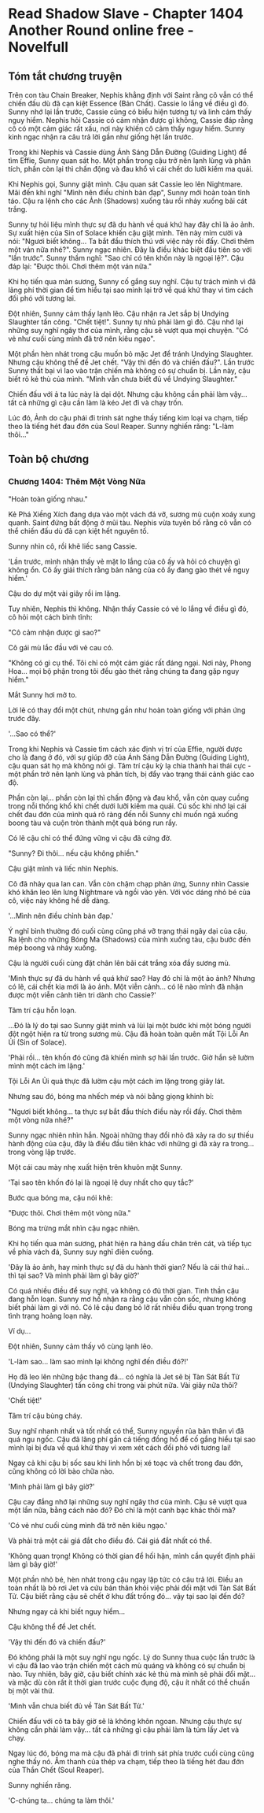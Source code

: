 # Read Shadow Slave - Chapter 1404 Another Round online free - Novelfull

## Tóm tắt chương truyện

Trên con tàu Chain Breaker, Nephis khẳng định với Saint rằng cô vẫn có thể chiến đấu dù đã cạn kiệt Essence (Bản Chất). Cassie lo lắng về điều gì đó. Sunny nhớ lại lần trước, Cassie cũng có biểu hiện tương tự và linh cảm thấy nguy hiểm. Nephis hỏi Cassie có cảm nhận được gì không, Cassie đáp rằng cô có một cảm giác rất xấu, nơi này khiến cô cảm thấy nguy hiểm. Sunny kinh ngạc nhận ra câu trả lời gần như giống hệt lần trước.

Trong khi Nephis và Cassie dùng Ánh Sáng Dẫn Đường (Guiding Light) để tìm Effie, Sunny quan sát họ. Một phần trong cậu trở nên lạnh lùng và phân tích, phần còn lại thì chấn động và đau khổ vì cái chết do lưỡi kiếm ma quái.

Khi Nephis gọi, Sunny giật mình. Cậu quan sát Cassie leo lên Nightmare. Mãi đến khi nghĩ "Mình nên điều chỉnh bàn đạp", Sunny mới hoàn toàn tỉnh táo. Cậu ra lệnh cho các Ảnh (Shadows) xuống tàu rồi nhảy xuống bãi cát trắng.

Sunny tự hỏi liệu mình thực sự đã du hành về quá khứ hay đây chỉ là ảo ảnh. Sự xuất hiện của Sin of Solace khiến cậu giật mình. Tên này mỉm cười và nói: "Ngươi biết không... Ta bắt đầu thích thú với việc này rồi đấy. Chơi thêm một ván nữa nhé?". Sunny ngạc nhiên. Đây là điều khác biệt đầu tiên so với "lần trước". Sunny thầm nghĩ: "Sao chỉ có tên khốn này là ngoại lệ?". Cậu đáp lại: "Được thôi. Chơi thêm một ván nữa."

Khi họ tiến qua màn sương, Sunny cố gắng suy nghĩ. Cậu tự trách mình vì đã lãng phí thời gian để tìm hiểu tại sao mình lại trở về quá khứ thay vì tìm cách đối phó với tương lai.

Đột nhiên, Sunny cảm thấy lạnh lẽo. Cậu nhận ra Jet sắp bị Undying Slaughter tấn công. "Chết tiệt!". Sunny tự nhủ phải làm gì đó. Cậu nhớ lại những suy nghĩ ngây thơ của mình, rằng cậu sẽ vượt qua mọi chuyện. "Có vẻ như cuối cùng mình đã trở nên kiêu ngạo".

Một phần hèn nhát trong cậu muốn bỏ mặc Jet để tránh Undying Slaughter. Nhưng cậu không thể để Jet chết. "Vậy thì đến đó và chiến đấu?". Lần trước Sunny thất bại vì lao vào trận chiến mà không có sự chuẩn bị. Lần này, cậu biết rõ kẻ thù của mình. "Mình vẫn chưa biết đủ về Undying Slaughter."

Chiến đấu với ả ta lúc này là dại dột. Nhưng cậu không cần phải làm vậy... tất cả những gì cậu cần làm là kéo Jet đi và chạy trốn.

Lúc đó, Ảnh do cậu phái đi trinh sát nghe thấy tiếng kim loại va chạm, tiếp theo là tiếng hét đau đớn của Soul Reaper. Sunny nghiến răng: "L-làm thôi..."

## Toàn bộ chương

### Chương 1404: Thêm Một Vòng Nữa

"Hoàn toàn giống nhau."

Kẻ Phá Xiềng Xích đang dựa vào một vách đá vỡ, sương mù cuộn xoáy xung quanh. Saint đứng bất động ở mũi tàu. Nephis vừa tuyên bố rằng cô vẫn có thể chiến đấu dù đã cạn kiệt hết nguyên tố.

Sunny nhìn cô, rồi khẽ liếc sang Cassie.

'Lần trước, mình nhận thấy vẻ mặt lo lắng của cô ấy và hỏi có chuyện gì không ổn. Cô ấy giải thích rằng bản năng của cô ấy đang gào thét về nguy hiểm.'

Cậu do dự một vài giây rồi im lặng.

Tuy nhiên, Nephis thì không. Nhận thấy Cassie có vẻ lo lắng về điều gì đó, cô hỏi một cách bình tĩnh:

"Cô cảm nhận được gì sao?"

Cô gái mù lắc đầu với vẻ cau có.

"Không có gì cụ thể. Tôi chỉ có một cảm giác rất đáng ngại. Nơi này, Phong Hoa... mọi bộ phận trong tôi đều gào thét rằng chúng ta đang gặp nguy hiểm."

Mắt Sunny hơi mở to.

Lời lẽ có thay đổi một chút, nhưng gần như hoàn toàn giống với phản ứng trước đây.

'...Sao có thể?'

Trong khi Nephis và Cassie tìm cách xác định vị trí của Effie, người được cho là đang ở đó, với sự giúp đỡ của Ánh Sáng Dẫn Đường (Guiding Light), cậu quan sát họ mà không nói gì. Tâm trí cậu kỳ lạ chia thành hai thái cực - một phần trở nên lạnh lùng và phân tích, bị đẩy vào trạng thái cảnh giác cao độ.

Phần còn lại... phần còn lại thì chấn động và đau khổ, vẫn còn quay cuồng trong nỗi thống khổ khi chết dưới lưỡi kiếm ma quái. Cú sốc khi nhớ lại cái chết đau đớn của mình quá rõ ràng đến nỗi Sunny chỉ muốn ngã xuống boong tàu và cuộn tròn thành một quả bóng run rẩy.

Có lẽ cậu chỉ có thể đứng vững vì cậu đã cứng đờ.

"Sunny? Đi thôi... nếu cậu không phiền."

Cậu giật mình và liếc nhìn Nephis.

Cô đã nhảy qua lan can. Vẫn còn chậm chạp phản ứng, Sunny nhìn Cassie khó khăn leo lên lưng Nightmare và ngồi vào yên. Với vóc dáng nhỏ bé của cô, việc này không hề dễ dàng.

'...Mình nên điều chỉnh bàn đạp.'

Ý nghĩ bình thường đó cuối cùng cũng phá vỡ trạng thái ngây dại của cậu. Ra lệnh cho những Bóng Ma (Shadows) của mình xuống tàu, cậu bước đến mép boong và nhảy xuống.

Cậu là người cuối cùng đặt chân lên bãi cát trắng xóa đầy sương mù.

'Mình thực sự đã du hành về quá khứ sao? Hay đó chỉ là một ảo ảnh? Nhưng có lẽ, cái chết kia mới là ảo ảnh. Một viễn cảnh... có lẽ nào mình đã nhận được một viễn cảnh tiên tri dành cho Cassie?'

Tâm trí cậu hỗn loạn.

...Đó là lý do tại sao Sunny giật mình và lùi lại một bước khi một bóng người đột ngột hiện ra từ trong sương mù. Cậu đã hoàn toàn quên mất Tội Lỗi An Ủi (Sin of Solace).

'Phải rồi... tên khốn đó cũng đã khiến mình sợ hãi lần trước. Giờ hắn sẽ lườm mình một cách im lặng.'

Tội Lỗi An Ủi quả thực đã lườm cậu một cách im lặng trong giây lát.

Nhưng sau đó, bóng ma nhếch mép và nói bằng giọng khinh bỉ:

"Ngươi biết không... ta thực sự bắt đầu thích điều này rồi đấy. Chơi thêm một vòng nữa nhé?"

Sunny ngạc nhiên nhìn hắn. Ngoài những thay đổi nhỏ đã xảy ra do sự thiếu hành động của cậu, đây là điều đầu tiên khác với những gì đã xảy ra trong... trong vòng lặp trước.

Một cái cau mày nhẹ xuất hiện trên khuôn mặt Sunny.

'Tại sao tên khốn đó lại là ngoại lệ duy nhất cho quy tắc?'

Bước qua bóng ma, cậu nói khẽ:

"Được thôi. Chơi thêm một vòng nữa."

Bóng ma trừng mắt nhìn cậu ngạc nhiên.

Khi họ tiến qua màn sương, phát hiện ra hàng dấu chân trên cát, và tiếp tục về phía vách đá, Sunny suy nghĩ điên cuồng.

'Đây là ảo ảnh, hay mình thực sự đã du hành thời gian? Nếu là cái thứ hai... thì tại sao? Và mình phải làm gì bây giờ?'

Có quá nhiều điều để suy nghĩ, và không có đủ thời gian. Tinh thần cậu đang hỗn loạn. Sunny mơ hồ nhận ra rằng cậu vẫn còn sốc, nhưng không biết phải làm gì với nó. Có lẽ cậu đang bỏ lỡ rất nhiều điều quan trọng trong tình trạng hoảng loạn này.

Ví dụ...

Đột nhiên, Sunny cảm thấy vô cùng lạnh lẽo.

'L-làm sao... làm sao mình lại không nghĩ đến điều đó?!'

Họ đã leo lên những bậc thang đá... có nghĩa là Jet sẽ bị Tàn Sát Bất Tử (Undying Slaughter) tấn công chỉ trong vài phút nữa. Vài giây nữa thôi?

'Chết tiệt!'

Tâm trí cậu bùng cháy.

Suy nghĩ nhanh nhất và tốt nhất có thể, Sunny nguyền rủa bản thân vì đã quá ngu ngốc. Cậu đã lãng phí gần cả tiếng đồng hồ để cố gắng hiểu tại sao mình lại bị đưa về quá khứ thay vì xem xét cách đối phó với tương lai!

Ngay cả khi cậu bị sốc sau khi linh hồn bị xé toạc và chết trong đau đớn, cũng không có lời bào chữa nào.

'Mình phải làm gì bây giờ?'

Cậu cay đắng nhớ lại những suy nghĩ ngây thơ của mình. Cậu sẽ vượt qua một lần nữa, bằng cách nào đó? Đó chỉ là một canh bạc khác thôi mà?

'Có vẻ như cuối cùng mình đã trở nên kiêu ngạo.'

Và phải trả một cái giá đắt cho điều đó. Cái giá đắt nhất có thể.

'Không quan trọng! Không có thời gian để hối hận, mình cần quyết định phải làm gì bây giờ!'

Một phần nhỏ bé, hèn nhát trong cậu ngay lập tức có câu trả lời. Điều an toàn nhất là bỏ rơi Jet và cứu bản thân khỏi việc phải đối mặt với Tàn Sát Bất Tử. Cậu biết rằng cậu sẽ chết ở khu đất trống đó... vậy tại sao lại đến đó?

Nhưng ngay cả khi biết nguy hiểm...

Cậu không thể để Jet chết.

'Vậy thì đến đó và chiến đấu?'

Đó không phải là một suy nghĩ ngu ngốc. Lý do Sunny thua cuộc lần trước là vì cậu đã lao vào trận chiến một cách mù quáng và không có sự chuẩn bị nào. Tuy nhiên, bây giờ, cậu biết chính xác kẻ thù mà mình sẽ phải đối mặt... và mặc dù còn rất ít thời gian trước cuộc đụng độ, cậu ít nhất có thể chuẩn bị một vài thứ.

'Mình vẫn chưa biết đủ về Tàn Sát Bất Tử.'

Chiến đấu với cô ta bây giờ sẽ là không khôn ngoan. Nhưng cậu thực sự không cần phải làm vậy... tất cả những gì cậu phải làm là túm lấy Jet và chạy.

Ngay lúc đó, bóng ma mà cậu đã phái đi trinh sát phía trước cuối cùng cũng nghe thấy nó. Âm thanh của thép va chạm, tiếp theo là tiếng hét đau đớn của Thần Chết (Soul Reaper).

Sunny nghiến răng.

'C-chúng ta... chúng ta làm thôi.'